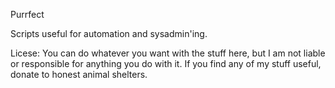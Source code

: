 Purrfect

Scripts useful for automation and sysadmin'ing.

Licese: You can do whatever you want with the stuff here, but I am not liable or responsible for anything you do with it. If you find any of my stuff useful, donate to honest animal shelters.
